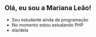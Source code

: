 ## Olá, eu sou a Mariana Leão!

- Sou estudante ainda de programação
- No momento estou estudando PHP
- ela/dela


